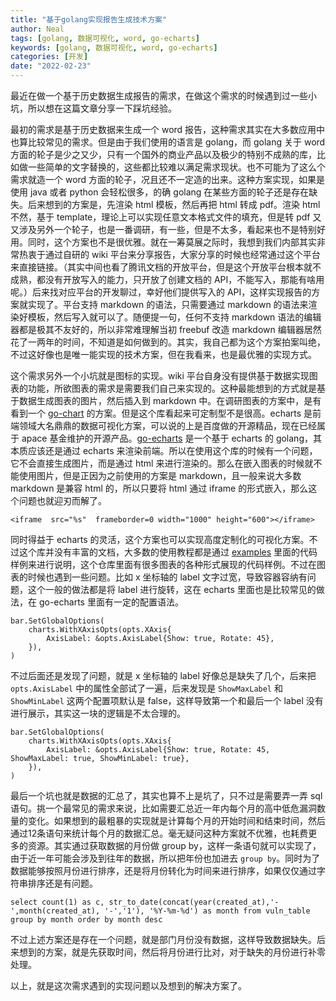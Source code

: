 ```yaml
---
title: "基于golang实现报告生成技术方案"
author: Neal
tags: [golang, 数据可视化, word, go-echarts]
keywords: [golang, 数据可视化, word, go-echarts]
categories: [开发]
date: "2022-02-23" 
---
```


最近在做一个基于历史数据生成报告的需求，在做这个需求的时候遇到过一些小坑，所以想在这篇文章分享一下踩坑经验。

最初的需求是基于历史数据来生成一个 word 报告，这种需求其实在大多数应用中也算比较常见的需求。但是由于我们使用的语言是 golang，而 golang 关于 word 方面的轮子是少之又少，只有一个国外的商业产品以及极少的特别不成熟的库，比如做一些简单的文字替换的，这些都比较难以满足需求现状。也不可能为了这么个需求就造一个 word 方面的轮子，况且还不一定造的出来。这种方案实现，如果是使用 java 或者 python 会轻松很多，的确 golang 在某些方面的轮子还是存在缺失。后来想到的方案是，先渲染 html 模板，然后再把 html 转成 pdf。渲染 html 不然，基于 template，理论上可以实现任意文本格式文件的填充，但是转 pdf 又又涉及另外一个轮子，也是一番调研，有一些，但是不太多，看起来也不是特别好用。同时，这个方案也不是很优雅。就在一筹莫展之际时，我想到我们内部其实非常热衷于通过自研的 wiki 平台来分享报告，大家分享的时候也经常通过这个平台来直接链接。（其实中间也看了腾讯文档的开放平台，但是这个开放平台根本就不成熟，都没有开放写入的能力，只开放了创建文档的 API，不能写入，那能有啥用呢。）后来找对应平台的开发聊过，幸好他们提供写入的 API，这样实现报告的方案就实现了。平台支持 markdown 的语法，只需要通过 markdown 的语法来渲染好模板，然后写入就可以了。随便提一句，任何不支持 markdown 语法的编辑器都是极其不友好的，所以非常难理解当初 freebuf 改造 markdown 编辑器居然花了一两年的时间，不知道是如何做到的。其实，我自己都为这个方案拍案叫绝，不过这好像也是唯一能实现的技术方案，但在我看来，也是最优雅的实现方式。

这个需求另外一个小坑就是图标的实现。wiki 平台自身没有提供基于数据实现图表的功能，所欲图表的需求是需要我们自己来实现的。这种最能想到的方式就是基于数据生成图表的图片，然后插入到 markdown 中。在调研图表的方案中，是有看到一个 [go-chart](https://github.com/wcharczuk/go-chart) 的方案。但是这个库看起来可定制型不是很高。echarts 是前端领域大名鼎鼎的数据可视化方案，可以说的上是百度做的开源精品，现在已经属于 apace 基金维护的开源产品。[go-echarts](https://github.com/go-echarts/go-echarts) 是一个基于 echarts 的 golang，其本质应该还是通过 echarts 来渲染前端。所以在使用这个库的时候有一个问题，它不会直接生成图片，而是通过 html 来进行渲染的。那么在嵌入图表的时候就不能使用图片，但是正因为之前使用的方案是 markdown，且一般来说大多数 markdown 是兼容 html 的，所以只要将 html 通过 iframe 的形式嵌入，那么这个问题也就迎刃而解了。

```
<iframe  src="%s"  frameborder=0 width="1000" height="600"></iframe>
```

同时得益于 echarts 的灵活，这个方案也可以实现高度定制化的可视化方案。不过这个库并没有丰富的文档，大多数的使用教程都是通过 [examples](https://github.com/go-echarts/examples) 里面的代码样例来进行说明，这个仓库里面有很多图表的各种形式展现的代码样例。不过在图表的时候也遇到一些问题。比如 x 坐标轴的 label 文字过宽，导致容器容纳有问题，这个一般的做法都是将 label 进行旋转，这在 echarts 里面也是比较常见的做法，在 go-echarts 里面有一定的配置语法。

```
bar.SetGlobalOptions(
    charts.WithXAxisOpts(opts.XAxis{
        AxisLabel: &opts.AxisLabel{Show: true, Rotate: 45},
    }),
)
```

不过后面还是发现了问题，就是 x 坐标轴的 label 好像总是缺失了几个，后来把 `opts.AxisLabel` 中的属性全部试了一遍，后来发现是 `ShowMaxLabel` 和 `ShowMinLabel` 这两个配置项默认是 false，这样导致第一个和最后一个 label 没有进行展示，其实这一块的逻辑是不太合理的。

```
bar.SetGlobalOptions(
    charts.WithXAxisOpts(opts.XAxis{
        AxisLabel: &opts.AxisLabel{Show: true, Rotate: 45, ShowMaxLabel: true, ShowMinLabel: true},
    }),
)
```

最后一个坑也就是数据的汇总了，其实也算不上是坑了，只不过是需要弄一弄 sql 语句。挑一个最常见的需求来说，比如需要汇总近一年内每个月的高中低危漏洞数量的变化。如果想到的最粗暴的实现就是计算每个月的开始时间和结束时间，然后通过12条语句来统计每个月的数据汇总。毫无疑问这种方案就不优雅，也耗费更多的资源。其实通过获取数据的月份做 group by，这样一条语句就可以实现了，由于近一年可能会涉及到往年的数据，所以把年份也加进去 `group by`。同时为了数据能够按照月份进行排序，还是将月份转化为时间来进行排序，如果仅仅通过字符串排序还是有问题。

```
select count(1) as c, str_to_date(concat(year(created_at),'-',month(created_at), '-','1'), '%Y-%m-%d') as month from vuln_table group by month order by month desc
```

不过上述方案还是存在一个问题，就是部门月份没有数据，这样导致数据缺失。后来想到的方案，就是先获取时间，然后将月份进行比对，对于缺失的月份进行补零处理。

以上，就是这次需求遇到的实现问题以及想到的解决方案了。